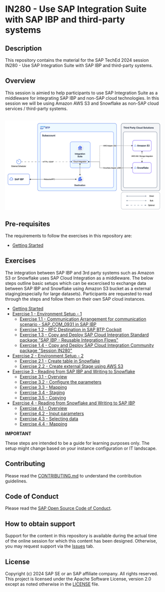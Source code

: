 # IN280 - Use SAP Integration Suite with SAP IBP and third-party systems

## Description

This repository contains the material for the SAP TechEd 2024 session IN280 - Use SAP Integration Suite with SAP IBP and third-party systems.  

## Overview

This session is aimied to help participants to use SAP Integration Suite as a middleware for integrating SAP IBP and non-SAP cloud technologies. In this session we will be using Amazon AWS S3 and Snowflake as non-SAP cloud services / third-party systems.

<br>![](/exercises/ex0/images/00_00_0010.png)

## Pre-requisites

The requirements to follow the exercises in this repository are:


- [Getting Started](exercises/ex0/)

## Exercises

The integration between SAP IBP and 3rd party systems such as Amazon S3 or Snowflake uses SAP Cloud Integration as a middleware. The below steps outline basic setups which can be excercised to exchange data between SAP IBP and Snowflake using Amazon S3 bucket as a external staging(especially for large datasets). Participants are requested to read through the steps and follow them on their own SAP cloud instances. 

- [Getting Started](exercises/ex0/)
- [Exercise 1 - Environment Setup - 1](exercises/ex1/)
    - [Exercise 1.1 - Communication Arrangement for communication scenario - SAP_COM_0931 in SAP IBP](exercises/ex1#exercise-11-sub-exercise-1-description)
    - [Exercise 1.2 - RFC Destination in SAP BTP Cockpit](exercises/ex1)
    - [Exercise 1.3 - Copy and Deploy SAP Cloud Integration Standard package "SAP IBP - Reusable Integration Flows"](exercises/ex1)
    - [Exercise 1.4 - Copy and Deploy SAP Cloud Integration Community package "Session IN280"](exercises/ex1)
- [Exercise 2 - Environment Setup - 2](exercises/ex2/)
    - [Exercise 2.1 - Create table in Snowflake](exercises/ex2)
    - [Exercise 2.2 - Create external Stage using AWS S3](exercises/ex2) 
- [Exercise 3 - Reading from SAP IBP and Writing to Snowflake](exercises/ex3)
    - [Exercise 3.1 - Overview](exercises/ex3#Overview)
    - [Exercise 3.2 - Configure the parameters](exercises/ex3)
    - [Exercise 3.3 - Mapping](exercises/ex3#Mapping)
    - [Exercise 3.4 - Staging](exercises/ex3#Staging)
    - [Exercise 3.5 - Copying](exercises/ex3#Copying)
- [Exercise 4 - Reading from Snowflake and Writing to SAP IBP](exercises/ex4/)
    - [Exercise 4.1 - Overview](exercises/ex4#Overview)
    - [Exercise 4.2 - Input parameters](exercises/ex4)
    - [Exercise 4.3 - Selecting data](exercises/ex4)
    - [Exercise 4.4 - Mapping](exercises/ex4#Mapping) 

**IMPORTANT**

These steps are intended to be a guide for learning purposes only. The setup might change based on your instance configuration or IT landscape.  

## Contributing
Please read the [CONTRIBUTING.md](./CONTRIBUTING.md) to understand the contribution guidelines.

## Code of Conduct
Please read the [SAP Open Source Code of Conduct](https://github.com/SAP-samples/.github/blob/main/CODE_OF_CONDUCT.md).

## How to obtain support

Support for the content in this repository is available during the actual time of the online session for which this content has been designed. Otherwise, you may request support via the [Issues](../../issues) tab.

## License
Copyright (c) 2024 SAP SE or an SAP affiliate company. All rights reserved. This project is licensed under the Apache Software License, version 2.0 except as noted otherwise in the [LICENSE](LICENSES/Apache-2.0.txt) file.
